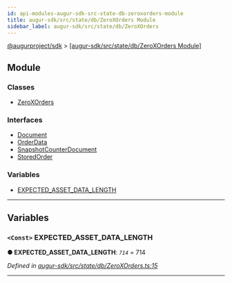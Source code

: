 ```yaml
---
id: api-modules-augur-sdk-src-state-db-zeroxorders-module
title: augur-sdk/src/state/db/ZeroXOrders Module
sidebar_label: augur-sdk/src/state/db/ZeroXOrders
---
```


[@augurproject/sdk](api-readme.md) > [[augur-sdk/src/state/db/ZeroXOrders Module]](api-modules-augur-sdk-src-state-db-zeroxorders-module.md)

## Module

### Classes

* [ZeroXOrders](api-classes-augur-sdk-src-state-db-zeroxorders-zeroxorders.md)

### Interfaces

* [Document](api-interfaces-augur-sdk-src-state-db-zeroxorders-document.md)
* [OrderData](api-interfaces-augur-sdk-src-state-db-zeroxorders-orderdata.md)
* [SnapshotCounterDocument](api-interfaces-augur-sdk-src-state-db-zeroxorders-snapshotcounterdocument.md)
* [StoredOrder](api-interfaces-augur-sdk-src-state-db-zeroxorders-storedorder.md)

### Variables

* [EXPECTED_ASSET_DATA_LENGTH](api-modules-augur-sdk-src-state-db-zeroxorders-module.md#expected_asset_data_length)

---

## Variables

<a id="expected_asset_data_length"></a>

### `<Const>` EXPECTED_ASSET_DATA_LENGTH

**● EXPECTED_ASSET_DATA_LENGTH**: *`714`* = 714

*Defined in [augur-sdk/src/state/db/ZeroXOrders.ts:15](https://github.com/AugurProject/augur/blob/304ca83772/packages/augur-sdk/src/state/db/ZeroXOrders.ts#L15)*

___

